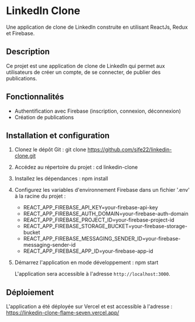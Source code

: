 # LinkedIn Clone
Une application de clone de LinkedIn construite en utilisant ReactJs, Redux et Firebase.

## Description
Ce projet est une application de clone de LinkedIn qui permet aux utilisateurs de créer un compte, de se connecter, de publier des publications.

## Fonctionnalités
- Authentification avec Firebase (inscription, connexion, déconnexion)
- Création de publications

## Installation et configuration
1. Clonez le dépôt Git :
   git clone https://github.com/sife22/linkedin-clone.git

2. Accédez au répertoire du projet :
   cd linkedin-clone

3. Installez les dépendances :
   npm install

4. Configurez les variables d'environnement Firebase dans un fichier '.env' à la racine du projet :
   - REACT_APP_FIREBASE_API_KEY=your-firebase-api-key
   - REACT_APP_FIREBASE_AUTH_DOMAIN=your-firebase-auth-domain
   - REACT_APP_FIREBASE_PROJECT_ID=your-firebase-project-id
   - REACT_APP_FIREBASE_STORAGE_BUCKET=your-firebase-storage-bucket
   - REACT_APP_FIREBASE_MESSAGING_SENDER_ID=your-firebase-messaging-sender-id
   - REACT_APP_FIREBASE_APP_ID=your-firebase-app-id

5. Démarrez l'application en mode développement :
   npm start

   L'application sera accessible à l'adresse `http://localhost:3000`.

## Déploiement
L'application a été déployée sur Vercel et est accessible à l'adresse : https://linkedin-clone-flame-seven.vercel.app/
